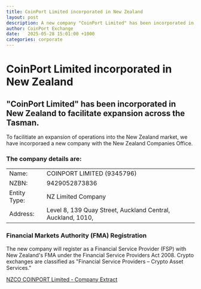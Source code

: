 ```yaml
---
title: CoinPort Limited incorporated in New Zealand
layout: post
description: A new company "CoinPort Limited" has been incorporated in New Zealand to facilitate expansion across the Tasman.
author: CoinPort Exchange
date:   2025-05-28 15:01:00 +1000
categories: corporate
---
```


# CoinPort Limited incorporated in New Zealand

## "CoinPort Limited" has been incorporated in New Zealand to facilitate expansion across the Tasman.

To facilitiate an expansion of operations into the New Zealand market, we have incorporaed a new company with the New Zealand Companies Office.

### The company details are: 
|  |  |
|----|----|
| Name: | COINPORT LIMITED (9345796) |
| NZBN: | 9429052873836 |
| Entity Type: | NZ Limited Company |
| Address: | Level 8, 139 Quay Street, Auckland Central, Auckland, 1010, |

### Financial Markets Authority (FMA) Registration

The new company will register as a Financial Service Provider (FSP) with New Zealand's FMA under the Financial Service Providers Act 2008. Crypto exchanges are classified as "Financial Service Providers – Crypto Asset Services."

[NZCO COINPORT Limited - Company Extract](https://doc.coinport.com.au/legal/docs/NZCO_COINPORT_Company_Extract.pdf)
